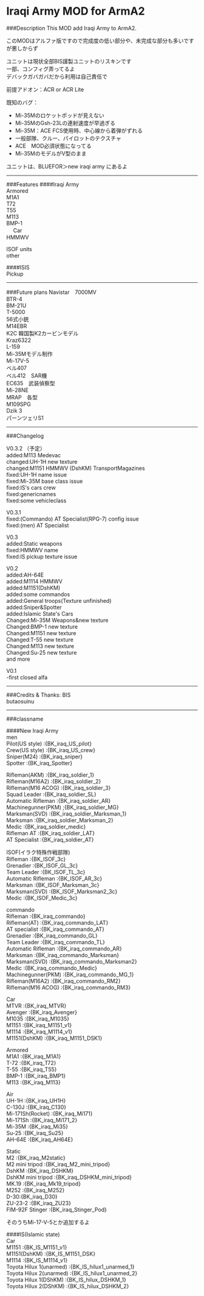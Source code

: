   
Iraqi Army MOD for ArmA2  
====
###Description
This MOD add Iraqi Army to ArmA2.  

このMODはアルファ版ですので完成度の低い部分や、未完成な部分も多いですが悪しからず


ユニットは現状全部BIS謹製ユニットのリスキンです  
一部、コンフィグ弄ってるよ  
デバックガバガバだから利用は自己責任で

前提アドオン：ACR or ACR Lite

既知のバグ：  
* Mi-35Mのロケットポッドが見えない  
* Mi-35MのGsh-23Lの連射速度が早過ぎる  
* Mi-35M：ACE FCS使用時、中心線から着弾がずれる  
* 一般部隊、クルー、パイロットのテクスチャ  
* ACE　MOD必須状態になってる  
* Mi-35MのモデルがV型のまま  

ユニットは、BLUEFOR＞new iraqi army にあるよ

----
###Features
####Iraqi Army  
Armored  
M1A1  
T72  
T55  
M113  
BMP-1  
　
Car  
HMMWV  
 
ISOF units  
other  

####ISIS  
Pickup  

----
###Future plans
Navistar　7000MV  
BTR-4  
BM-21U  
T-5000  
56式小銃  
M14EBR  
K2C 韓国製K2カービンモデル  
Kraz6322  
L-159  
Mi-35Mモデル制作  
Mi-17V-5  
ベル407  
ベル412　SAR機  
EC635　武装偵察型  
Mi-28NE  
MRAP　各型  
M109SPG  
Dzik 3  
パーンツェリS1  

----
###Changelog

V0.3.2 （予定）  
added:M113 Medevac  
changed:UH-1H new texture  
changed:M1151 HMMWV (DshKM) TransportMagazines  
fixed:UH-1H name issue  
fixed:Mi-35M base class issue  
fixed:IS's cars crew  
fixed:genericnames  
fixed:some vehicleclass  


V0.3.1  
fixed:(Commando) AT Specialist(RPG-7) config issue  
fixed:(men) AT Specialist  

V0.3  
added:Static weapons  
fixed:HMMWV name  
fixed:IS pickup texture issue  

V0.2  
added:AH-64E  
added:M1114 HMMWV  
added:M1151(DshKM)  
added:some commandos  
added:General troops(Texture unfinished)  
added:Sniper&Spotter  
added:Islamic State's Cars  
Changed:Mi-35M Weapons&new texture  
Changed:BMP-1 new texture  
Changed:M1151 new texture  
Changed:T-55 new texture  
Changed:M113 new texture  
Changed:Su-25 new texture  
and more  

V0.1  
-first closed alfa  

---
###Credits & Thanks:
BIS  
butaosuinu

-----
###classname

####New Iraqi Army  
men  
Pilot(US style)		:{BK\_iraq\_US\_pilot}  
Crew(US style)		:{BK\_iraq\_US\_crew}  
Sniper(M24)		:{BK\_iraq\_sniper}  
Spotter			:{BK\_iraq\_Spotter}  

Rifleman(AKM)		:{BK\_iraq\_soldier\_1}  
Rifleman(M16A2)		:{BK\_iraq\_soldier\_2}  
Rifleman(M16 ACOG)	:{BK\_iraq\_soldier\_3}  
Squad Leader		:{BK\_iraq\_soldier\_SL}  
Automatic Rifleman	:{BK\_iraq\_soldier\_AR}  
Machinegunner(PKM)	;{BK\_iraq\_soldier\_MG}  
Marksman(SVD)		:{BK\_iraq\_soldier\_Marksman\_1}  
Marksman		:{BK\_iraq\_soldier\_Marksman\_2}  
Medic			:{BK\_iraq\_soldier\_medic}  
Rifleman AT		:{BK_iraq_soldier_LAT}  
AT Specialist		:{BK_iraq_soldier_AT}  

ISOF(イラク特殊作戦部隊)  
Rifleman		:{BK\_ISOF\_3c}  
Grenadier		:{BK_ISOF_GL_3c}  
Team Leader		:{BK_ISOF_TL_3c}  
Automatic Rifleman	:{BK_ISOF_AR_3c}  
Marksman		:{BK_ISOF_Marksman_3c}  
Marksman(SVD)		:{BK_ISOF_Marksman2_3c}  
Medic			:{BK_ISOF_Medic_3c}  

commando  
Rifleman		:{BK_iraq_commando}  
Rifleman(AT)		:{BK_iraq_commando_LAT}  
AT specialist		:{BK_iraq_commando_AT}  
Grenadier		:{BK_iraq_commando_GL}  
Team Leader		:{BK_iraq_commando_TL}  
Automatic Rifleman	:{BK_iraq_commando_AR}  
Marksman		:{BK_iraq_commando_Marksman}  
Marksman(SVD)		:{BK_iraq_commando_Marksman2}  
Medic			:{BK_iraq_commando_Medic}  
Machinegunner(PKM)	:{BK_iraq_commando_MG_1}  
Rifleman(M16A2)		:{BK_iraq_commando_RM2}  
Rifleman(M16 ACOG)	:{BK_iraq_commando_RM3}  


Car		  			
MTVR			:{BK_iraq_MTVR}  
Avenger			:{BK_iraq_Avenger}  
M1035			:{BK_iraq_M1035}  
M1151			:{BK_iraq_M1151_v1}  
M1114			:{BK_iraq_M1114_v1}  
M1151(DshKM)		:{BK_iraq_M1151_DSK1}  

Armored  
M1A1			:{BK\_iraq\_M1A1}  
T-72			:{BK\_iraq\_T72}  
T-55			:{BK\_iraq\_T55}  
BMP-1			:{BK\_iraq\_BMP1}  
M113			:{BK\_iraq\_M113}  

Air   
UH-1H			:{BK\_iraq\_UH1H}  
C-130J			:{BK\_iraq\_C130}  
Mi-171Sh(Rocket)	:{BK\_iraq\_Mi171}  
Mi-171Sh		:{BK\_iraq\_Mi171\_2}  
Mi-35M			:{BK\_iraq\_Mi35}  
Su-25			:{BK\_iraq\_Su25}  
AH-64E			:{BK\_iraq\_AH64E}  

Static  
M2			:{BK\_iraq\_M2static}  
M2 mini tripod		:{BK\_iraq\_M2\_mini\_tripod}  
DshKM			:{BK\_iraq\_DSHKM}  
DshKM mini tripod	:{BK\_iraq\_DSHKM\_mini\_tripod}  
MK.19			:{BK\_iraq\_Mk19\_tripod}  
M252			:{BK\_iraq\_M252}  
D-30:{BK\_iraq\_D30}  
ZU-23-2			:{BK\_iraq\_ZU23}  
FIM-92F Stinger		:{BK\_iraq\_Stinger\_Pod}  


そのうちMi-17-V-5とか追加するよ


####IS(Islamic state)  
Car  
M1151			:{BK\_IS\_M1151\_v1}  
M1151(DshKM)		:{BK\_IS\_M1151\_DSK}  
M1114			:{BK\_IS\_M1114\_v1}  
Toyota Hilux 1(unarmed)	:{BK\_IS\_hilux1\_unarmed\_1}  
Toyota Hilux 2(unarmed)	:{BK\_IS\_hilux1\_unarmed\_2}  
Toyota Hilux 1(DShKM)	:{BK\_IS\_hilux\_DSHKM\_1}  
Toyota Hilux 2(DShKM)	:{BK\_IS\_hilux\_DSHKM\_2}  

